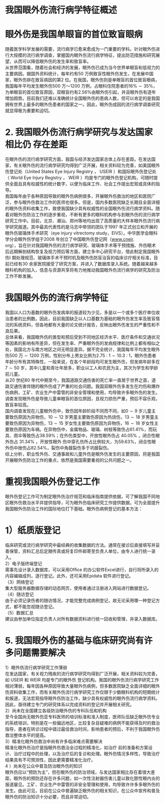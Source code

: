# 我国眼外伤流行病学特征概述  
#  眼外伤是我国单眼盲的首位致盲眼病  
随着医学科学发展的需要，流行病学已愈来愈成为一门重要的学科。针对眼外伤进行大规模的流行病学调查，掌握国内眼外伤流行病学特征，提出防范措施和研究展望，从而可以降低眼外伤的发生率和致盲率。  
从世界范围看，随着社会和经济的发展，眼外伤已成为当今世界单眼盲和低视力的主要病因。据国外资料统计，每年约有50 万例致盲性眼外伤发生，在发展中国家，眼外伤排在致盲病因的第2 位。在我国，眼外伤则是单眼盲的首位致盲眼病，我国每年平均发生眼外伤500 万～1200 万例，占眼科住院患者的$16\%\sim35\%$，为单眼盲的首位致盲原因，双眼盲约有$2.56\%$由眼外伤引起，并且眼外伤有逐年增加趋势。目前我们还难以准确统计全国眼外伤的患病人数，但可以肯定的是我国拥有世界上最多的眼外伤患者的国家之一。因此，眼外伤成因的流行病学调查研究就显得极为重要和迫切。  
# 2. 我国眼外伤流行病学研究与发达国家相比仍 存在差距  
在眼外伤的流行病学研究方面，我国与经济发达国家总体上存在差距。在发达国家，有关眼外伤的流行病学研究均得到广泛开展，相关资料较为完善，如美国眼外伤登记处（United States Eye Injury Registry ， USEIR ）和国际眼外伤登记处（ World Eye  Injury Registry ， WEIR ）均是专门的眼外伤登记机构，可随时提 供全面且具有权威性的统计数字，以便为临床工作、社会工作提出宏观或具体的指导。  
我国每年由于各种原因导致的眼外伤病例很多，开展眼外伤救治的地区和医院广泛，参与眼外伤救治工作的医师也很多。但是，国内多数医院缺乏长期且全面详细的眼外伤资料收集工作，致使我国缺少具有权威性的全国眼外伤流行病学资料。随着对眼外伤防治工作的逐步重视，不断有更多的眼科机构参与到眼外伤的流行病学研究工作中。目前，北京、潮汕、郑州等地均出现了高质量的大样本眼外伤流行病学研究报道。其中最具代表性的是马志中带领的团队于1997 年正式创立和开展的眼外伤玻璃体手术研究（eye injury vitrectomy study，EIVS）。中华医学会眼科学分会眼外伤学组于2008 年创立了中国眼外伤登记网（www.cneir.  
org），旨在针对我国眼外伤的流行病学研究、玻璃体手术等干预措施、外伤眼术后远期解剖结构恢复及视力预后等方面，建立多中心研究平台，借此制定我国眼外伤I 期处理规范、玻璃体手术干预时机及眼外伤防盲治盲的临床诊疗相关标准，目前已经有30 余家医院接受了研究方案，并进入了数据库录入系统。随着越来越多眼科机构的加入，信息与资源共享将有力地推动我国眼外伤流行病学的研究及防治工作不断发展。  
#  我国眼外伤的流行病学特征  
我国以人口为基数的眼外伤发病率的报道较为少见，多是以一个或多个医疗单位收治患者的比例数。因此，目前我国缺乏以人口基数为基础的眼外伤发生率及致盲情况的系统资料，但各地都有大量的论文统计报告，反映出眼外伤发生的严重性和不良后果。  
总体来看，我国眼外伤的类型和预后受到不同地区经济水平、医疗条件和交通状况等因素的影响有所差异，但在发生率、严重眼外伤的发病规律和比例上都有相似之处，我国北方与南方地区之间无明显差异。据不完全统计，我国每年平均发生眼外伤500 万$\sim1200$ 万例，性别分布上男女比例为$2.75\ :\ 1\sim10.3\ :\ 1$，眼外伤患者年龄分布有其特殊性，一般来说，在各个年龄段均可发生眼外伤，但发病年龄多在$7\sim50$ 岁，其中儿童和青壮年居多，职业以工人和农民为主，其次为学生和学龄前儿童。  
从20 世纪80 年代中期至今，我国道路交通伤害的死亡率一直居于世界之首，道路交通伤害伴随的眼外伤成了严重的社会问题。我国双眼外伤多发生在灼伤和爆炸伤病例，工矿、农业生产中雷管的非安全管理和使用，均导致许多眼外伤的发生。调查发现眼外伤是导致儿童单眼盲的首位原因，且视力损伤严重，预后不容乐观，致盲率较高。  
国内调查发现在儿童眼外伤中，致伤因年龄阶段不同而不同，如$0\sim9$ 岁儿童主要致伤原因为异物伤，$10\sim12$ 岁男童主要致伤原因为热烧伤，$13\sim18$ 岁男童主要致伤原因为异物伤，$13\sim15$ 岁女性主要致伤原因为异物伤，$16\sim18$ 岁女性主要致伤原因为车祸。在异物伤中，金属物品、玻璃、树枝等致伤占$61.41\%$，而玩具、雨伞等致伤占$38.59\%$；在外伤类型中，开放性眼外伤占 $40.05\%$ ，闭合性眼外伤占 $31.34\%$ ，开放性眼外 伤中穿孔伤所占比例较大，为$59.63\%$，闭合性眼外伤中挫伤占$82.54\%$，裂伤中角膜裂伤多于巩膜裂伤。  
综上分析，职业性外伤、交通事故和儿童外伤是眼外伤发生的主要原因，将是我国开展眼外伤防治工作的重点，依然是我国需要重视的公共问题之一。  
#  重视我国眼外伤登记工作  
眼外伤登记工作可为制定眼外伤治疗规范和临床指南提供依据，可了解我国不同地区眼外伤救治水平并提供指导，可为眼外伤临床研究工作提供数据，可为全面提升我国眼外伤防治工作的国际地位打下基础。眼外伤病例登记的基本方法：  
# 1）纸质版登记  
临床研究或流行病学研究中最经典的收集数据的方法。通常在接诊后直接填写并妥善保管，资料汇总后定期传真或将复印件邮寄至负责人单位，由专人进行统一录入。  
2）电子版终端登记  
需事先设计录入数据库，可以采用Ofﬁce 的办公软件Excel进行，自行将所录入的内容编辑成列，逐行登记。此外，还可采用Epidata 软件进行登记。  
（3）网络登记  
集大型服务器数据存储的动态网页，使用者通过注册进入网站进行数据登记。  
（4）随访登记  
由于必须记录伤者的随访情况，才能完整完成病例登记，故无论采用哪一种登记方式，都不能忽视随访登记。  
（5）数据汇总  
建议由参加单位指定负责人对所有数据资料进行统一回收和管理，并录入数据库。  
# 5. 我国眼外伤的基础与临床研究尚有许多问题需要解决  
1）眼外伤流行病学研究工作薄弱  
在发达国家，有关视力残疾的流行病学研究均得到广泛开展，相关资料较为完善，如 USEIR  和 WEIR  均是专门的眼外伤 登记机构。我国的眼外伤流行病学研究工作相对薄弱，每年因各种原因导致大量眼外伤病例，但多数医院缺乏全面详细的眼外伤资料收集工作，而有关眼外伤流行病学研究工作仅限于少数眼科机构的短期统计和报道，无法宏观指导眼外伤防治工作，缺少具有权威性的眼外伤流行病学资料。因此，亟待建立专门的研究体系以完成资料的登记并开展相关研究。  
2）尚未在全国建立各级防治眼外伤的专科队伍和机构  
至今全国尚无眼外伤亚专科医师的培训标准和准入制度，医师队伍缺乏眼外伤专业的系统培训，特别是在一些偏远地区，比较复杂且疑难的病例不能获得及时的救治指导，患者在转诊过程中错过最佳救治时间，影响患者的预后，不利于我国眼外伤救治整体水平的提高。  
3）精准化眼外伤救治中尚有许多临床难点需要解决  
精准化眼外伤治疗是指眼外伤救治全过程的精准化，如治疗 前的准备和方案设计、治疗过程中的处理，以及治疗后的复诊和处理。眼外伤情况多样性，导致治疗结果具有不可预测性，因此更需要精准化治疗。  
4 ）尚未在公众中普及防治眼外伤的知识  
眼外伤应以“预防为主”，但在眼外伤的防治领域，与发达国家相比存在着很大差距，眼外伤的预防还存在许多问题，如一次性注射器伤害儿童以致化脓性眼内炎的报道屡见。工矿、农业生产中雷管的非安全管理和使用，均导致许许多多眼外伤的发生。由此可见，目前在公众中普遍缺乏眼外伤的相关知识，在公众中宣传和普及眼外伤的防治知识十分必要，而且非常迫切。  
